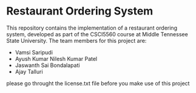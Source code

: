 # Restaurant Ordering System
This repository contains the implementation of a restaurant ordering system, developed as part of the CSCI5560 course at Middle Tennessee State University. The team members for this project are:

- Vamsi Saripudi
- Ayush Kumar Nilesh Kumar Patel
- Jaswanth Sai Bondalapati
- Ajay Talluri

please go throught the license.txt file before you make use of this project
